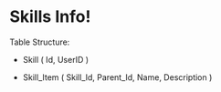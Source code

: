 # Skills Info!

Table Structure:
- Skill (
   Id, UserID
)

- Skill_Item (
   Skill_Id, Parent_Id, Name, Description
)